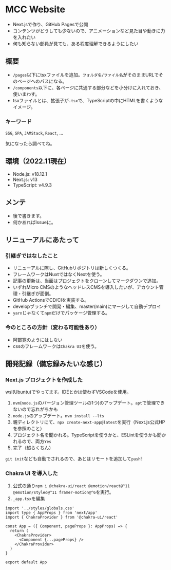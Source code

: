 # MCC Website

- Next.jsで作り、GitHub Pagesで公開
- コンテンツがどうしても少ないので、アニメーションなど見た目や動きに力を入れたい
- 何も知らない部員が見ても、ある程度理解できるようにしたい

## 概要

- `/pages`以下にtsxファイルを追加。`フォルダ名/ファイル名`がそのままURLでそのページへのパスになる。
- `/components`以下に、各ページに共通する部分などを小分けに入れておき、使いまわす。
- tsxファイルとは、拡張子が`.tsx`で、TypeScriptの中にHTMLを書くようなイメージ。

### キーワード

`SSG`, `SPA`, `JAMStack`, `React`, ...

気になったら調べてね。

## 環境（2022.11現在）

- Node.js: v18.12.1
- Next.js: v13
- TypeScript: v4.9.3

## メンテ

- 後で書きます。
- 何かあればIssueに。

## リニューアルにあたって

### 引継ぎではなしたこと

- リニューアルに際し、GitHubリポジトリは新しくつくる。
- フレームワークはNuxtではなくNextを使う。
- 記事の更新は、当面はプロジェクトをクローンしてマークダウンで追加。
- いずれMicro CMSのようなヘッドレスCMSを導入したいが、アカウント管理・引継ぎが面倒。
- GitHub ActionsでCD/CIを実装する。
- developブランチで開発・編集、master(main)にマージして自動デプロイ
- `yarn`じゃなくて`npm`だけでパッケージ管理する。

### 今のところの方針（変わる可能性あり）

- 阿部寛のようにはしない
- cssのフレームワークは`Chakra UI`を使う。

## 開発記録（備忘録みたいな感じ）

### Next.js プロジェクトを作成した

wsl(Ubuntu)でやってます。IDEとかは使わずVSCodeを使用。

1. `nvm`(`node.js`のバージョン管理ツールの1つ)のアップデート。`apt`で管理できないので忘れがちかも
2. `node.js`のアップデート。`nvm install --lts`
3. 親ディレクトリにて、`npx create-next-app@latest`を実行（Next.js公式HPを参照のこと）
4. プロジェクト名を聞かれる。TypeScriptを使うかと、ESLintを使うかも聞かれるので、両方`Yes`
5. 完了（超らくちん）

`git init`なども自動でされるので、あとはリモートを追加して`push`!

### Chakra UI を導入した

1. 公式の通り`npm i @chakra-ui/react @emotion/react@^11 @emotion/styled@^11 framer-motion@^6`を実行。
2. `_app.tsx`を編集

```tsx
import '../styles/globals.css'
import type { AppProps } from 'next/app'
import { ChakraProvider } from '@chakra-ui/react'

const App = ({ Component, pageProps }: AppProps) => {
  return (
    <ChakraProvider>
      <Component {...pageProps} />
    </ChakraProvider>
  )
}

export default App

```
